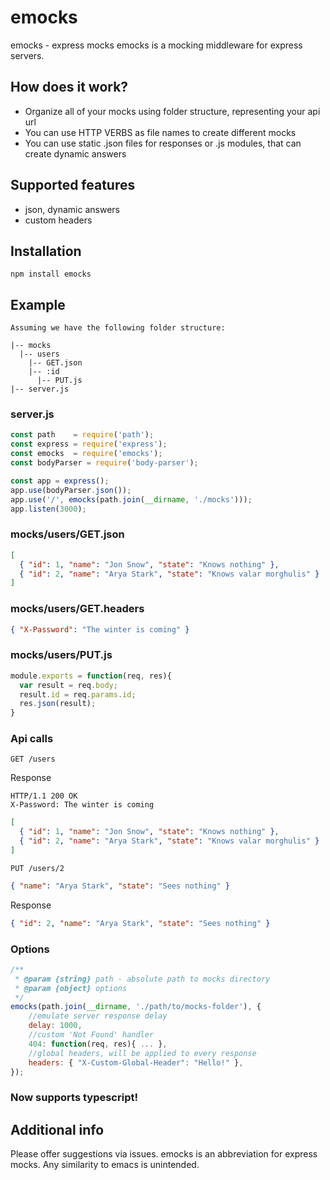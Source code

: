 # emocks
emocks - express mocks
emocks is a mocking middleware for express servers.
## How does it work?
* Organize all of your mocks using folder structure, representing your api url
* You can use HTTP VERBS as file names to create different mocks
* You can use static .json files for responses or .js modules, that can create dynamic answers

## Supported features
* json, dynamic answers
* custom headers

## Installation
    npm install emocks
## Example
    Assuming we have the following folder structure:
```
|-- mocks
  |-- users
    |-- GET.json
    |-- :id
      |-- PUT.js
|-- server.js
```
### server.js
```javascript
const path    = require('path');
const express = require('express');
const emocks  = require('emocks');
const bodyParser = require('body-parser');

const app = express();
app.use(bodyParser.json());
app.use('/', emocks(path.join(__dirname, './mocks')));
app.listen(3000);
```
### mocks/users/GET.json
```JSON
[ 
  { "id": 1, "name": "Jon Snow", "state": "Knows nothing" },
  { "id": 2, "name": "Arya Stark", "state": "Knows valar morghulis" }
]
```
### mocks/users/GET.headers
```JSON
{ "X-Password": "The winter is coming" }
```
### mocks/users/PUT.js
```javascript
module.exports = function(req, res){
  var result = req.body;
  result.id = req.params.id;
  res.json(result);
}
```
### Api calls
`GET /users`

Response

```
HTTP/1.1 200 OK
X-Password: The winter is coming
```
```JSON
[ 
  { "id": 1, "name": "Jon Snow", "state": "Knows nothing" },
  { "id": 2, "name": "Arya Stark", "state": "Knows valar morghulis" }
]
```
`PUT /users/2`
```JSON
{ "name": "Arya Stark", "state": "Sees nothing" }
```
Response
```JSON
{ "id": 2, "name": "Arya Stark", "state": "Sees nothing" }
```

### Options
```javascript
/**
 * @param {string} path - absolute path to mocks directory
 * @param {object} options
 */
emocks(path.join(__dirname, './path/to/mocks-folder'), {
    //emulate server response delay
    delay: 1000,
    //custom 'Not Found' handler
    404: function(req, res){ ... },
    //global headers, will be applied to every response
    headers: { "X-Custom-Global-Header": "Hello!" },
});
```

### Now supports typescript!

## Additional info
Please offer suggestions via issues.
emocks is an abbreviation for express mocks. Any similarity to emacs is unintended.
